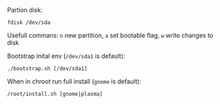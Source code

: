 Partion disk:

`fdisk /dev/sda`

Usefull commans: `n` new partition, `a` set bootable flag, `w` write changes to disk

Bootstrap inital env (`/dev/sda1` is default):

`./bootstrap.sh [/dev/sda1]`

When in chroot run full install (`gnome` is default):

`/root/install.sh [gnome|plasma]`
